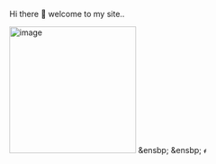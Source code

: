 <marque>Hi there 👋 welcome to my site..</marque>
<!--
**wildanharunalrasyid-ctrl/wildanharunalrasyid-ctrl** is a ✨ _special_ ✨ repository because its `README.md` (this file) appears on your GitHub profile.

Here are some ideas to get you started:

- 🔭 I’m currently working on ...
- 🌱 I’m currently learning ...
- 👯 I’m looking to collaborate on ...
- 🤔 I’m looking for help with ...
- 💬 Ask me about ...
- 📫 How to reach me: ...
- 😄 Pronouns: ...
- ⚡ Fun fact: ...
-->
<div class="card-body">
    <div class="container mt-5">
         <img width="225" height="225" alt="image" src="https://github.com/user-attachments/assets/2c467030-8dd2-4fa8-951c-728a57b8ce84" /> &ensbp; &ensbp;
        <img src="https://media0.giphy.com/media/v1.Y2lkPTc5MGI3NjExenBtcm9uMm4zM2VnZ2o4NzhwdG4xZmNrdmVjeDFzOXQ5OGI5NGZsbSZlcD12MV9pbnRlcm5hbF9naWZfYnlfaWQmY3Q9Zw/LViPJi92JjYzkBmIkX/giphy.gif" width="10rem" alt="full image" >
   </div>
</div>
  
